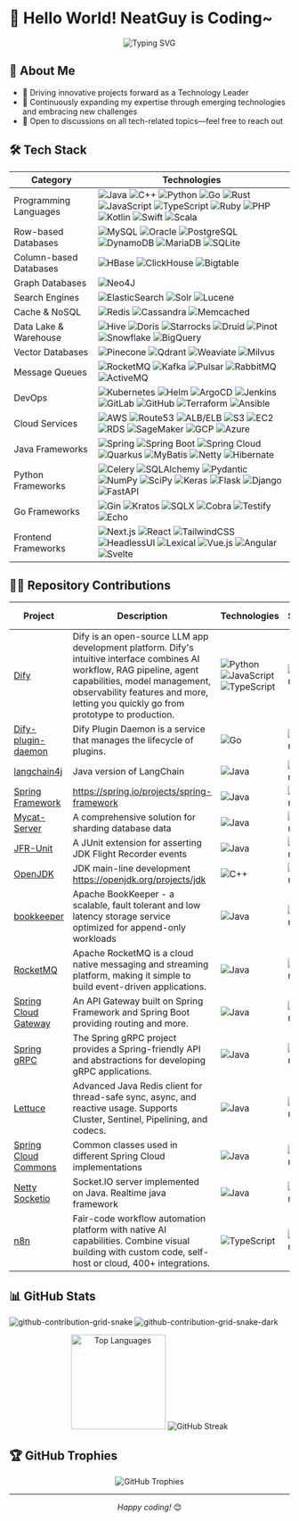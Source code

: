 # 👋 Hello World! NeatGuy is Coding~

<div align="center">
  <img src="https://readme-typing-svg.herokuapp.com?font=Fira+Code&pause=1000&color=36BCF7&center=true&vCenter=true&width=635&lines=Passionate+Technology+Leader+and+Developer;Always+Learning+and+Challenging" alt="Typing SVG" />
</div>

## 💫 About Me

- 🔭 Driving innovative projects forward as a Technology Leader
- 🌱 Continuously expanding my expertise through emerging technologies and embracing new challenges
- 💬 Open to discussions on all tech-related topics—feel free to reach out

## 🛠️ Tech Stack

<table class="tech-table">
  <thead>
    <tr>
      <th>Category</th>
      <th>Technologies</th>
    </tr>
  </thead>
  <tbody>
    <tr>
      <td class="category-column">Programming Languages</td>
      <td class="technologies-column">
        <img src="https://img.shields.io/badge/-Java-007396?style=flat-square&logo=java&logoColor=white" alt="Java">
        <img src="https://img.shields.io/badge/-C++-00599C?style=flat-square&logo=cplusplus&logoColor=white" alt="C++">
        <img src="https://img.shields.io/badge/-Python-3776AB?style=flat-square&logo=python&logoColor=white" alt="Python">
        <img src="https://img.shields.io/badge/-Go-00ADD8?style=flat-square&logo=go&logoColor=white" alt="Go">
        <img src="https://img.shields.io/badge/-Rust-000000?style=flat-square&logo=rust&logoColor=white" alt="Rust">
        <img src="https://img.shields.io/badge/-JavaScript-F7DF1E?style=flat-square&logo=javascript&logoColor=black" alt="JavaScript">
        <img src="https://img.shields.io/badge/-TypeScript-3178C6?style=flat-square&logo=typescript&logoColor=white" alt="TypeScript">
        <img src="https://img.shields.io/badge/-Ruby-CC342D?style=flat-square&logo=ruby&logoColor=white" alt="Ruby">
        <img src="https://img.shields.io/badge/-PHP-777BB4?style=flat-square&logo=php&logoColor=white" alt="PHP">
        <img src="https://img.shields.io/badge/-Kotlin-0095D5?style=flat-square&logo=kotlin&logoColor=white" alt="Kotlin">
        <img src="https://img.shields.io/badge/-Swift-FA7343?style=flat-square&logo=swift&logoColor=white" alt="Swift">
        <img src="https://img.shields.io/badge/-Scala-DC322F?style=flat-square&logo=scala&logoColor=white" alt="Scala">
      </td>
    </tr>
    <tr>
      <td class="category-column">Row-based Databases</td>
      <td class="technologies-column">
        <img src="https://img.shields.io/badge/-MySQL-4479A1?style=flat-square&logo=mysql&logoColor=white" alt="MySQL">
        <img src="https://img.shields.io/badge/-Oracle-F80000?style=flat-square&logo=oracle&logoColor=white" alt="Oracle">
        <img src="https://img.shields.io/badge/-PostgreSQL-336791?style=flat-square&logo=postgresql&logoColor=white" alt="PostgreSQL">
        <img src="https://img.shields.io/badge/-DynamoDB-4053D6?style=flat-square&logo=amazon-dynamodb&logoColor=white" alt="DynamoDB">
        <img src="https://img.shields.io/badge/-MariaDB-003545?style=flat-square&logo=mariadb&logoColor=white" alt="MariaDB">
        <img src="https://img.shields.io/badge/-SQLite-003B57?style=flat-square&logo=sqlite&logoColor=white" alt="SQLite">
      </td>
    </tr>
    <tr>
      <td class="category-column">Column-based Databases</td>
      <td class="technologies-column">
        <img src="https://img.shields.io/badge/-HBase-D22128?style=flat-square&logo=apache&logoColor=white" alt="HBase">
        <img src="https://img.shields.io/badge/-ClickHouse-FFCC01?style=flat-square&logo=clickhouse&logoColor=black" alt="ClickHouse">
        <img src="https://img.shields.io/badge/-Bigtable-4285F4?style=flat-square&logo=google-cloud&logoColor=white" alt="Bigtable">
      </td>
    </tr>
    <tr>
      <td class="category-column">Graph Databases</td>
      <td class="technologies-column">
        <img src="https://img.shields.io/badge/-Neo4J-008CC1?style=flat-square&logo=neo4j&logoColor=white" alt="Neo4J">
      </td>
    </tr>
    <tr>
      <td class="category-column">Search Engines</td>
      <td class="technologies-column">
        <img src="https://img.shields.io/badge/-ElasticSearch-005571?style=flat-square&logo=elasticsearch&logoColor=white" alt="ElasticSearch">
        <img src="https://img.shields.io/badge/-Solr-D9411E?style=flat-square&logo=apache-solr&logoColor=white" alt="Solr">
        <img src="https://img.shields.io/badge/-Lucene-D9411F?style=flat-square&logo=apache-lucene&logoColor=black" alt="Lucene">
      </td>
    </tr>
    <tr>
      <td class="category-column">Cache & NoSQL</td>
      <td class="technologies-column">
        <img src="https://img.shields.io/badge/-Redis-DC382D?style=flat-square&logo=redis&logoColor=white" alt="Redis">
        <img src="https://img.shields.io/badge/-Cassandra-1287B1?style=flat-square&logo=apache-cassandra&logoColor=white" alt="Cassandra">
        <img src="https://img.shields.io/badge/-Memcached-005571?style=flat-square&logo=memcached&logoColor=white" alt="Memcached">
      </td>
    </tr>
    <tr>
      <td class="category-column">Data Lake & Warehouse</td>
      <td class="technologies-column">
        <img src="https://img.shields.io/badge/-Hive-FDEE21?style=flat-square&logo=apache-hive&logoColor=black" alt="Hive">
        <img src="https://img.shields.io/badge/-Doris-00BFFF?style=flat-square&logo=apache&logoColor=white" alt="Doris">
        <img src="https://img.shields.io/badge/-Starrocks-0078D4?style=flat-square&logo=starrocks&logoColor=white" alt="Starrocks">
        <img src="https://img.shields.io/badge/-Druid-29F1FB?style=flat-square&logo=apache-druid&logoColor=black" alt="Druid">
        <img src="https://img.shields.io/badge/-Pinot-E95420?style=flat-square&logo=apache&logoColor=white" alt="Pinot">
        <img src="https://img.shields.io/badge/-Snowflake-29B5E8?style=flat-square&logo=snowflake&logoColor=white" alt="Snowflake">
        <img src="https://img.shields.io/badge/-BigQuery-4285F4?style=flat-square&logo=google-cloud&logoColor=white" alt="BigQuery">
      </td>
    </tr>
    <tr>
      <td class="category-column">Vector Databases</td>
      <td class="technologies-column">
        <img src="https://img.shields.io/badge/-Pinecone-000000?style=flat-square&logo=pinecone&logoColor=white" alt="Pinecone">
        <img src="https://img.shields.io/badge/-Qdrant-5A29E4?style=flat-square&logo=qdrant&logoColor=white" alt="Qdrant">
        <img src="https://img.shields.io/badge/-Weaviate-3F51B5?style=flat-square&logo=weaviate&logoColor=white" alt="Weaviate">
        <img src="https://img.shields.io/badge/-Milvus-45B8AC?style=flat-square&logo=milvus&logoColor=white" alt="Milvus">
      </td>
    </tr>
    <tr>
      <td class="category-column">Message Queues</td>
      <td class="technologies-column">
        <img src="https://img.shields.io/badge/-RocketMQ-D77310?style=flat-square&logo=apache-rocketmq&logoColor=white" alt="RocketMQ">
        <img src="https://img.shields.io/badge/-Kafka-231F20?style=flat-square&logo=apache-kafka&logoColor=white" alt="Kafka">
        <img src="https://img.shields.io/badge/-Pulsar-188FFF?style=flat-square&logo=apache-pulsar&logoColor=white" alt="Pulsar">
        <img src="https://img.shields.io/badge/-RabbitMQ-FF6600?style=flat-square&logo=rabbitmq&logoColor=white" alt="RabbitMQ">
        <img src="https://img.shields.io/badge/-ActiveMQ-EF2D56?style=flat-square&logo=apache&logoColor=white" alt="ActiveMQ">
      </td>
    </tr>
    <tr>
      <td class="category-column">DevOps</td>
      <td class="technologies-column">
        <img src="https://img.shields.io/badge/-Kubernetes-326CE5?style=flat-square&logo=kubernetes&logoColor=white" alt="Kubernetes">
        <img src="https://img.shields.io/badge/-Helm-0F1689?style=flat-square&logo=helm&logoColor=white" alt="Helm">
        <img src="https://img.shields.io/badge/-ArgoCD-EF7B4D?style=flat-square&logo=argo&logoColor=white" alt="ArgoCD">
        <img src="https://img.shields.io/badge/-Jenkins-D24939?style=flat-square&logo=jenkins&logoColor=white" alt="Jenkins">
        <img src="https://img.shields.io/badge/-GitLab-FCA121?style=flat-square&logo=gitlab&logoColor=white" alt="GitLab">
        <img src="https://img.shields.io/badge/-GitHub-181717?style=flat-square&logo=github&logoColor=white" alt="GitHub">
        <img src="https://img.shields.io/badge/-Terraform-623CE4?style=flat-square&logo=terraform&logoColor=white" alt="Terraform">
        <img src="https://img.shields.io/badge/-Ansible-EE0000?style=flat-square&logo=ansible&logoColor=white" alt="Ansible">
      </td>
    </tr>
    <tr>
      <td class="category-column">Cloud Services</td>
      <td class="technologies-column">
        <img src="https://img.shields.io/badge/-AWS-232F3E?style=flat-square&logo=amazon-aws&logoColor=white" alt="AWS">
        <img src="https://img.shields.io/badge/-Route53-8C4FFF?style=flat-square&logo=amazon-aws&logoColor=white" alt="Route53">
        <img src="https://img.shields.io/badge/-ALB/ELB-FF9900?style=flat-square&logo=amazon-aws&logoColor=white" alt="ALB/ELB">
        <img src="https://img.shields.io/badge/-S3-569A31?style=flat-square&logo=amazon-s3&logoColor=white" alt="S3">
        <img src="https://img.shields.io/badge/-EC2-FF9900?style=flat-square&logo=amazon-ec2&logoColor=white" alt="EC2">
        <img src="https://img.shields.io/badge/-RDS-527FFF?style=flat-square&logo=amazon-aws&logoColor=white" alt="RDS">
        <img src="https://img.shields.io/badge/-SageMaker-FF9900?style=flat-square&logo=amazon-aws&logoColor=white" alt="SageMaker">
        <img src="https://img.shields.io/badge/-GCP-4285F4?style=flat-square&logo=google-cloud&logoColor=white" alt="GCP">
        <img src="https://img.shields.io/badge/-Azure-0078D4?style=flat-square&logo=microsoft-azure&logoColor=white" alt="Azure">
      </td>
    </tr>
    <tr>
      <td class="category-column">Java Frameworks</td>
      <td class="technologies-column">
        <img src="https://img.shields.io/badge/-Spring-6DB33F?style=flat-square&logo=spring&logoColor=white" alt="Spring">
        <img src="https://img.shields.io/badge/-Spring%20Boot-6DB33F?style=flat-square&logo=spring-boot&logoColor=white" alt="Spring Boot">
        <img src="https://img.shields.io/badge/-Spring%20Cloud-6DB33F?style=flat-square&logo=spring&logoColor=white" alt="Spring Cloud">
        <img src="https://img.shields.io/badge/-Quarkus-4695EB?style=flat-square&logo=quarkus&logoColor=white" alt="Quarkus">
        <img src="https://img.shields.io/badge/-MyBatis-000000?style=flat-square&logo=mybatis&logoColor=white" alt="MyBatis">
        <img src="https://img.shields.io/badge/-Netty-2C2D72?style=flat-square&logo=netty&logoColor=white" alt="Netty">
        <img src="https://img.shields.io/badge/-Hibernate-59666C?style=flat-square&logo=hibernate&logoColor=white" alt="Hibernate">
      </td>
    </tr>
    <tr>
      <td class="category-column">Python Frameworks</td>
      <td class="technologies-column">
        <img src="https://img.shields.io/badge/-Celery-37814A?style=flat-square&logo=celery&logoColor=white" alt="Celery">
        <img src="https://img.shields.io/badge/-SQLAlchemy-D71F00?style=flat-square&logo=sqlalchemy&logoColor=white" alt="SQLAlchemy">
        <img src="https://img.shields.io/badge/-Pydantic-E92063?style=flat-square&logo=pydantic&logoColor=white" alt="Pydantic">
        <img src="https://img.shields.io/badge/-NumPy-013243?style=flat-square&logo=numpy&logoColor=white" alt="NumPy">
        <img src="https://img.shields.io/badge/-SciPy-8CAAE6?style=flat-square&logo=scipy&logoColor=white" alt="SciPy">
        <img src="https://img.shields.io/badge/-Keras-D00000?style=flat-square&logo=keras&logoColor=white" alt="Keras">
        <img src="https://img.shields.io/badge/-Flask-F12345?style=flat-square&logo=flask&logoColor=white" alt="Flask">
        <img src="https://img.shields.io/badge/-Django-AC1289?style=flat-square&logo=django&logoColor=white" alt="Django">
        <img src="https://img.shields.io/badge/-FastAPI-009688?style=flat-square&logo=fastapi&logoColor=white" alt="FastAPI">
      </td>
    </tr>
    <tr>
      <td class="category-column">Go Frameworks</td>
      <td class="technologies-column">
        <img src="https://img.shields.io/badge/-Gin-00ADD8?style=flat-square&logo=go&logoColor=white" alt="Gin">
        <img src="https://img.shields.io/badge/-Kratos-00ADD8?style=flat-square&logo=go&logoColor=white" alt="Kratos">
        <img src="https://img.shields.io/badge/-SQLX-00ADD8?style=flat-square&logo=go&logoColor=white" alt="SQLX">
        <img src="https://img.shields.io/badge/-Cobra-00ADD8?style=flat-square&logo=go&logoColor=white" alt="Cobra">
        <img src="https://img.shields.io/badge/-Testify-00ADD8?style=flat-square&logo=go&logoColor=white" alt="Testify">
        <img src="https://img.shields.io/badge/-Echo-00ADD8?style=flat-square&logo=go&logoColor=white" alt="Echo">
      </td>
    </tr>
    <tr>
      <td class="category-column">Frontend Frameworks</td>
      <td class="technologies-column">
        <img src="https://img.shields.io/badge/-Next.js-000000?style=flat-square&logo=next.js&logoColor=white" alt="Next.js">
        <img src="https://img.shields.io/badge/-React-61DAFB?style=flat-square&logo=react&logoColor=black" alt="React">
        <img src="https://img.shields.io/badge/-TailwindCSS-38B2AC?style=flat-square&logo=tailwind-css&logoColor=white" alt="TailwindCSS">
        <img src="https://img.shields.io/badge/-HeadlessUI-66E3FF?style=flat-square&logo=headlessui&logoColor=black" alt="HeadlessUI">
        <img src="https://img.shields.io/badge/-Lexical-61DAFB?style=flat-square&logo=react&logoColor=black" alt="Lexical">
        <img src="https://img.shields.io/badge/-Vue.js-4FC08D?style=flat-square&logo=vue.js&logoColor=white" alt="Vue.js">
        <img src="https://img.shields.io/badge/-Angular-DD0031?style=flat-square&logo=angular&logoColor=white" alt="Angular">
        <img src="https://img.shields.io/badge/-Svelte-FF3E00?style=flat-square&logo=svelte&logoColor=white" alt="Svelte">
      </td>
    </tr>
  </tbody>
</table>

## 👨‍💻 Repository Contributions

| Project                                                                      | Description                                                                                                                                                                                                                                     | Technologies                                                                                                                                                                                                                                                                                                                           | Stars                                                                                                               | Forks                                                                                                               | My Contributions                                                                                        |
|------------------------------------------------------------------------------|-------------------------------------------------------------------------------------------------------------------------------------------------------------------------------------------------------------------------------------------------|----------------------------------------------------------------------------------------------------------------------------------------------------------------------------------------------------------------------------------------------------------------------------------------------------------------------------------------|---------------------------------------------------------------------------------------------------------------------|---------------------------------------------------------------------------------------------------------------------|---------------------------------------------------------------------------------------------------------|
| [Dify](https://github.com/langgenius/dify)                                   | Dify is an open-source LLM app development platform. Dify's intuitive interface combines AI workflow, RAG pipeline, agent capabilities, model management, observability features and more, letting you quickly go from prototype to production. | ![Python](https://img.shields.io/badge/-Python-3776AB?style=flat-square&logo=python&logoColor=white) ![JavaScript](https://img.shields.io/badge/-JavaScript-F7DF1E?style=flat-square&logo=javascript&logoColor=black) ![TypeScript](https://img.shields.io/badge/-TypeScript-3178C6?style=flat-square&logo=typescript&logoColor=white) | ![Stars](https://img.shields.io/github/stars/langgenius/dify?style=flat-square&labelColor=343b41)                   | ![Forks](https://img.shields.io/github/forks/langgenius/dify?style=flat-square&labelColor=343b41)                   | [My Contribution](https://github.com/langgenius/dify/issues?q=author%3ANeatGuyCoding)                   |
| [Dify-plugin-daemon](https://github.com/langgenius/dify-plugin-daemon)       | Dify Plugin Daemon is a service that manages the lifecycle of plugins.                                                                                                                                                                          | ![Go](https://img.shields.io/badge/-Go-00ADD8?style=flat-square&logo=go&logoColor=white)                                                                                                                                                                                                                                               | ![Stars](https://img.shields.io/github/stars/langgenius/dify-plugin-daemon?style=flat-square&labelColor=343b41)     | ![Forks](https://img.shields.io/github/forks/langgenius/dify-plugin-daemon?style=flat-square&labelColor=343b41)     | [My Contribution](https://github.com/langgenius/dify-plugin-daemon/issues?q=author%3ANeatGuyCoding)     |
| [langchain4j](https://github.com/langchain4j/langchain4j)                    | Java version of LangChain                                                                                                                                                                                                                       | ![Java](https://img.shields.io/badge/-Java-ED8B00?style=flat-square&logo=openjdk&logoColor=white)                                                                                                                                                                                                                                      | ![Stars](https://img.shields.io/github/stars/langchain4j/langchain4j?style=flat-square&labelColor=343b41)           | ![Forks](https://img.shields.io/github/forks/langchain4j/langchain4j?style=flat-square&labelColor=343b41)           | [My Contribution](https://github.com/langchain4j/langchain4j/issues?q=author%3ANeatGuyCoding)           |
| [Spring Framework](https://github.com/spring-projects/spring-framework)      | https://spring.io/projects/spring-framework                                                                                                                                                                                                     | ![Java](https://img.shields.io/badge/-Java-ED8B00?style=flat-square&logo=openjdk&logoColor=white)                                                                                                                                                                                                                                      | ![Stars](https://img.shields.io/github/stars/spring-projects/spring-framework?style=flat-square&labelColor=343b41)  | ![Forks](https://img.shields.io/github/forks/spring-projects/spring-framework?style=flat-square&labelColor=343b41)  | [My Contribution](https://github.com/spring-projects/spring-framework/issues?q=author%3ANeatGuyCoding)  |
| [Mycat-Server](https://github.com/MyCATApache/Mycat-Server)                  | A comprehensive solution for sharding database data                                                                                                                                                                                             | ![Java](https://img.shields.io/badge/-Java-ED8B00?style=flat-square&logo=openjdk&logoColor=white)                                                                                                                                                                                                                                      | ![Stars](https://img.shields.io/github/stars/MyCATApache/Mycat-Server?style=flat-square&labelColor=343b41)          | ![Forks](https://img.shields.io/github/forks/MyCATApache/Mycat-Server?style=flat-square&labelColor=343b41)          | [My Contribution](https://github.com/MyCATApache/Mycat-Server/issues?q=author%3ANeatGuyCoding+)         |
| [JFR-Unit](https://github.com/moditect/jfrunit)                              | A JUnit extension for asserting JDK Flight Recorder events                                                                                                                                                                                      | ![Java](https://img.shields.io/badge/-Java-ED8B00?style=flat-square&logo=openjdk&logoColor=white)                                                                                                                                                                                                                                      | ![Stars](https://img.shields.io/github/stars/moditect/jfrunit?style=flat-square&labelColor=343b41)                  | ![Forks](https://img.shields.io/github/forks/moditect/jfrunit?style=flat-square&labelColor=343b41)                  | [My Contribution](https://github.com/moditect/jfrunit/commits/main/?author=NeatGuyCoding)               |
| [OpenJDK](https://github.com/openjdk/jdk)                                    | JDK main-line development https://openjdk.org/projects/jdk                                                                                                                                                                                      | ![C++](https://img.shields.io/badge/-C++-00599C?style=flat-square&logo=cplusplus&logoColor=white)                                                                                                                                                                                                                                      | ![Stars](https://img.shields.io/github/stars/openjdk/jdk?style=flat-square&labelColor=343b41)                       | ![Forks](https://img.shields.io/github/forks/openjdk/jdk?style=flat-square&labelColor=343b41)                       | [My Contribution](https://github.com/openjdk/jdk/issues?q=author%3ANeatGuyCoding)                       |
| [bookkeeper](https://github.com/apache/bookkeeper)                           | Apache BookKeeper - a scalable, fault tolerant and low latency storage service optimized for append-only workloads                                                                                                                              | ![Java](https://img.shields.io/badge/-Java-ED8B00?style=flat-square&logo=openjdk&logoColor=white)                                                                                                                                                                                                                                      | ![Stars](https://img.shields.io/github/stars/apache/bookkeeper?style=flat-square&labelColor=343b41)                 | ![Forks](https://img.shields.io/github/forks/apache/bookkeeper?style=flat-square&labelColor=343b41)                 | [My Contribution](https://github.com/apache/bookkeeper/issues?q=author%3ANeatGuyCoding)                 |
| [RocketMQ](https://github.com/apache/rocketmq)                               | Apache RocketMQ is a cloud native messaging and streaming platform, making it simple to build event-driven applications.                                                                                                                        | ![Java](https://img.shields.io/badge/-Java-ED8B00?style=flat-square&logo=openjdk&logoColor=white)                                                                                                                                                                                                                                      | ![Stars](https://img.shields.io/github/stars/apache/rocketmq?style=flat-square&labelColor=343b41)                   | ![Forks](https://img.shields.io/github/forks/apache/rocketmq?style=flat-square&labelColor=343b41)                   | [My Contribution](https://github.com/apache/rocketmq/issues?q=author%3ANeatGuyCoding)                   |
| [Spring Cloud Gateway](https://github.com/spring-cloud/spring-cloud-gateway) | An API Gateway built on Spring Framework and Spring Boot providing routing and more.                                                                                                                                                            | ![Java](https://img.shields.io/badge/-Java-ED8B00?style=flat-square&logo=openjdk&logoColor=white)                                                                                                                                                                                                                                      | ![Stars](https://img.shields.io/github/stars/spring-cloud/spring-cloud-gateway?style=flat-square&labelColor=343b41) | ![Forks](https://img.shields.io/github/forks/spring-cloud/spring-cloud-gateway?style=flat-square&labelColor=343b41) | [My Contribution](https://github.com/spring-cloud/spring-cloud-gateway/issues?q=author%3ANeatGuyCoding) |
| [Spring gRPC](https://github.com/spring-projects/spring-grpc)                | The Spring gRPC project provides a Spring-friendly API and abstractions for developing gRPC applications.                                                                                                                                       | ![Java](https://img.shields.io/badge/-Java-ED8B00?style=flat-square&logo=openjdk&logoColor=white)                                                                                                                                                                                                                                      | ![Stars](https://img.shields.io/github/stars/spring-projects/spring-grpc?style=flat-square&labelColor=343b41)       | ![Forks](https://img.shields.io/github/forks/spring-projects/spring-grpc?style=flat-square&labelColor=343b41)       | [My Contribution](https://github.com/spring-projects/spring-grpc/issues?q=author%3ANeatGuyCoding)       |
| [Lettuce](https://github.com/redis/lettuce)                                  | Advanced Java Redis client for thread-safe sync, async, and reactive usage. Supports Cluster, Sentinel, Pipelining, and codecs.                                                                                                                 | ![Java](https://img.shields.io/badge/-Java-ED8B00?style=flat-square&logo=openjdk&logoColor=white)                                                                                                                                                                                                                                      | ![Stars](https://img.shields.io/github/stars/redis/lettuce?style=flat-square&labelColor=343b41)                     | ![Forks](https://img.shields.io/github/forks/redis/lettuce?style=flat-square&labelColor=343b41)                     | [My Contribution](https://github.com/redis/lettuce/issues?q=author%3ANeatGuyCoding)                     |
| [Spring Cloud Commons](https://github.com/spring-cloud/spring-cloud-commons) | Common classes used in different Spring Cloud implementations                                                                                                                                                                                   | ![Java](https://img.shields.io/badge/-Java-ED8B00?style=flat-square&logo=openjdk&logoColor=white)                                                                                                                                                                                                                                      | ![Stars](https://img.shields.io/github/stars/spring-cloud/spring-cloud-commons?style=flat-square&labelColor=343b41) | ![Forks](https://img.shields.io/github/forks/spring-cloud/spring-cloud-commons?style=flat-square&labelColor=343b41) | [My Contribution](https://github.com/spring-cloud/spring-cloud-commons/issues?q=author%3ANeatGuyCoding) |
| [Netty Socketio](https://github.com/mrniko/netty-socketio)                   | Socket.IO server implemented on Java. Realtime java framework                                                                                                                                                                                   | ![Java](https://img.shields.io/badge/-Java-ED8B00?style=flat-square&logo=openjdk&logoColor=white)                                                                                                                                                                                                                                      | ![Stars](https://img.shields.io/github/stars/mrniko/netty-socketio?style=flat-square&labelColor=343b41)             | ![Forks](https://img.shields.io/github/forks/mrniko/netty-socketio?style=flat-square&labelColor=343b41)             | [My Contribution](https://github.com/mrniko/netty-socketio/issues?q=author%3ANeatGuyCoding)             |
| [n8n](https://github.com/n8n-io/n8n)                   | Fair-code workflow automation platform with native AI capabilities. Combine visual building with custom code, self-host or cloud, 400+ integrations.                                                                                                                                                                                   | ![TypeScript](https://img.shields.io/badge/-TypeScript-3178C6?style=flat-square&logo=typescript&logoColor=white)                                                                                                                                                                                                                                     | ![Stars](https://img.shields.io/github/stars/n8n-io/n8n?style=flat-square&labelColor=343b41)             | ![Forks](https://img.shields.io/github/forks/n8n-io/n8n?style=flat-square&labelColor=343b41)             | [My Contribution](https://github.com/n8n-io/n8n/issues?q=author%3ANeatGuyCoding)             |

## 📊 GitHub Stats

![github-contribution-grid-snake](https://raw.githubusercontent.com/NeatGuyCoding/NeatGuyCoding/output/github-contribution-grid-snake.svg#gh-light-mode-only)
![github-contribution-grid-snake-dark](https://raw.githubusercontent.com/NeatGuyCoding/NeatGuyCoding/output/github-contribution-grid-snake-dark.svg#gh-dark-mode-only)

<div align="center">
  <img src="https://github-readme-stats.vercel.app/api/top-langs/?username=NeatGuyCoding&layout=compact&theme=tokyonight&hide_border=true" alt="Top Languages" height="170"/>
  <img src="https://github-readme-streak-stats.herokuapp.com/?user=NeatGuyCoding&theme=tokyonight&hide_border=true" alt="GitHub Streak" />
</div>

## 🏆 GitHub Trophies

<div align="center">
  <img src="https://github-profile-trophy.vercel.app/?username=NeatGuyCoding&theme=nord&column=7&no-frame=true" alt="GitHub Trophies" />
</div>

---

<div align="center">
  <i>Happy coding!</i> 😊
</div>

